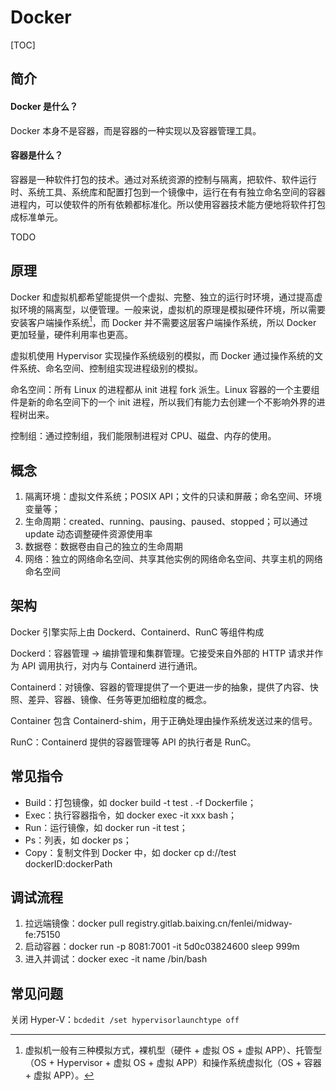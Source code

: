 # Docker

[TOC]

## 简介

#### Docker 是什么？

Docker 本身不是容器，而是容器的一种实现以及容器管理工具。

#### 容器是什么？

容器是一种软件打包的技术。通过对系统资源的控制与隔离，把软件、软件运行时、系统工具、系统库和配置打包到一个镜像中，运行在有有独立命名空间的容器进程内，可以使软件的所有依赖都标准化。所以使用容器技术能方便地将软件打包成标准单元。

TODO

## 原理

Docker 和虚拟机都希望能提供一个虚拟、完整、独立的运行时环境，通过提高虚拟环境的隔离型，以便管理。一般来说，虚拟机的原理是模拟硬件环境，所以需要安装客户端操作系统[^模拟硬件]，而 Docker 并不需要这层客户端操作系统，所以 Docker 更加轻量，硬件利用率也更高。

[^模拟硬件]: 虚拟机一般有三种模拟方式，裸机型（硬件 + 虚拟 OS + 虚拟 APP）、托管型（OS + Hypervisor + 虚拟 OS + 虚拟 APP）和操作系统虚拟化（OS + 容器 + 虚拟 APP）。

虚拟机使用 Hypervisor 实现操作系统级别的模拟，而 Docker 通过操作系统的文件系统、命名空间、控制组实现进程级别的模拟。

命名空间：所有 Linux 的进程都从 init 进程 fork 派生。Linux 容器的一个主要组件是新的命名空间下的一个 init 进程，所以我们有能力去创建一个不影响外界的进程树出来。

控制组：通过控制组，我们能限制进程对 CPU、磁盘、内存的使用。

## 概念

1. 隔离环境：虚拟文件系统；POSIX API；文件的只读和屏蔽；命名空间、环境变量等；
2. 生命周期：created、running、pausing、paused、stopped；可以通过 update 动态调整硬件资源使用率
3. 数据卷：数据卷由自己的独立的生命周期
4. 网络：独立的网络命名空间、共享其他实例的网络命名空间、共享主机的网络命名空间

## 架构

Docker 引擎实际上由 Dockerd、Containerd、RunC 等组件构成

Dockerd：容器管理 -> 编排管理和集群管理。它接受来自外部的 HTTP 请求并作为 API 调用执行，对内与 Containerd 进行通讯。

Containerd：对镜像、容器的管理提供了一个更进一步的抽象，提供了内容、快照、差异、容器、镜像、任务等更加细粒度的概念。

Container 包含 Containerd-shim，用于正确处理由操作系统发送过来的信号。

RunC：Containerd 提供的容器管理等 API 的执行者是 RunC。

## 常见指令

- Build：打包镜像，如 docker build -t test . -f Dockerfile；
- Exec：执行容器指令，如 docker exec -it xxx bash；
- Run：运行镜像，如 docker run -it test；
- Ps：列表，如 docker ps；
- Copy：复制文件到 Docker 中，如 docker cp d://test dockerID:dockerPath

## 调试流程

1. 拉远端镜像：docker pull registry.gitlab.baixing.cn/fenlei/midway-fe:75150
2. 启动容器：docker run -p 8081:7001 -it 5d0c03824600 sleep 999m
3. 进入并调试：docker exec -it name /bin/bash

## 常见问题

关闭 Hyper-V：`bcdedit /set hypervisorlaunchtype off`
